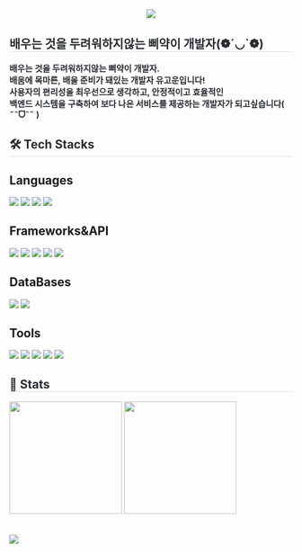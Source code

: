 <div align= "center">
    <img src="https://capsule-render.vercel.app/api?type=shark&color=ffff99&height=120&text=WELCOME%20TO%20THE%20GoWoon's%20GitHub('-'🖐🏻)&animation=blink&fontColor=000000&fontSize=40" />
    </div>
    <div style="text-align: left;"> 
    <h2 style="border-bottom: 1px solid #d8dee4; color: #282d33;"> 배우는 것을 두려워하지않는 삐약이 개발자(❁´◡`❁) </h2>  
    <div style="font-weight: 700; font-size: 15px; text-align: left; color: #282d33;"> 배우는 것을 두려워하지않는 삐약이 개발자. </li><br></li>배움에 목마른, 배울 준비가 돼있는 개발자 유고운입니다!</li><br></li>사용자의 편리성을 최우선으로 생각하고, 안정적이고 효율적인<br> 백엔드 시스템을 구축하여 보다 나은 서비스를 제공하는 개발자가 되고싶습니다( ˶ˆᗜˆ˵ ) </div> 
    </div>
    <div style="text-align: left;">
    <h2 style="border-bottom: 1px solid #d8dee4; color: #282d33;"> 🛠️ Tech Stacks </h2>
    <div style="margin: ; text-align: left;" "text-align: left;">
          <h2>Languages</h2>
          <img src="https://img.shields.io/badge/Java-007396?style=for-the-badge&logo=Java&logoColor=white">
          <img src="https://img.shields.io/badge/HTML5-E34F26?style=for-the-badge&logo=HTML5&logoColor=white">
          <img src="https://img.shields.io/badge/CSS3-1572B6?style=for-the-badge&logo=CSS3&logoColor=white">
          <img src="https://img.shields.io/badge/Javascript-F7DF1E?style=for-the-badge&logo=Javascript&logoColor=white">
          <h2>Frameworks&API</h2>
          <img src="https://img.shields.io/badge/Spring-6DB33F?style=for-the-badge&logo=Spring&logoColor=white">
          <img src="https://img.shields.io/badge/Spring Boot-578B34?style=for-the-badge&logo=Spring Boot&logoColor=white">
          <img src="https://img.shields.io/badge/Bootstrap-7952B3?style=for-the-badge&logo=Bootstrap&logoColor=white">
          <img src="https://img.shields.io/badge/Ajax-9999FF?style=for-the-badge&logo=Ajax&logoColor=white">
          <img src="https://img.shields.io/badge/JPA-90E59A?style=for-the-badge&logo=JPA&logoColor=white">
          <h2>DataBases</h2>
          <img src="https://img.shields.io/badge/MySQL-4479A1?style=for-the-badge&logo=MySQL&logoColor=white">
          <img src="https://img.shields.io/badge/Oracle-F80000?style=for-the-badge&logo=Oracle&logoColor=white">
          <h2>Tools</h2>
          <img src="https://img.shields.io/badge/Dbeaver-1997B5?style=for-the-badge&logo=DBeaver&logoColor=white">
          <img src="https://img.shields.io/badge/IntelliJ IDea-FF5A5F?style=for-the-badge&logo=IntelliJ IDea&logoColor=white">  
          <img src="https://img.shields.io/badge/Visual Studio Code-0078C0?style=for-the-badge&logo=Visual Studio Code&logoColor=white"> 
          <img src="https://img.shields.io/badge/Github-FFDF6F?style=for-the-badge&logo=Github&logoColor=white">
          <img src="https://img.shields.io/badge/Notion-E8E8E8?style=for-the-badge&logo=Notion&logoColor=white">
          <br/>
          </div>
    </div>
    <div style="text-align: left;"> 
    <h2 style="border-bottom: 1px solid #d8dee4; color: #282d33;"> 🏅 Stats </h2> 
      <div style="text-align: left;">
        <img src="https://github-readme-stats.vercel.app/api?username=GoniGoniiiii&layout=compact&bg_color=180,00000000&title_color=000000&text_color=000000&count_private=true&show_icons=true" style="height:200px">
        <img src="https://github-readme-stats.vercel.app/api/top-langs/?username=GoniGoniiiii&layout=compact&bg_color=180,00000000&title_color=000000&text_color=000000" style="height:200px"/>
      </div>
<br><br>
    <img src="https://github-readme-activity-graph.vercel.app/graph?username=GoniGoniiiii&bg_color=white&color=000000&line=E8E8E8&point=000000&custom_title=고운's%20Contribution%20Graph">
